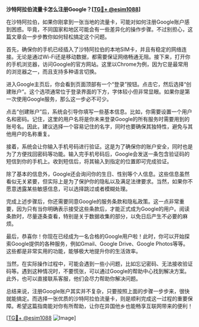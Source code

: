 **沙特阿拉伯流量卡怎么注册Google？[[TG💪+ @esim1088](https://t.me/s/esim1088)]**

在沙特阿拉伯，如果你刚拿到一张当地的流量卡，可能对如何注册Google账户感到困惑。毕竟，不同国家和地区可能会有一些差异化的操作步骤。不过别担心，这篇文章会一步步教你如何轻松搞定这个问题。

首先，确保你的手机已经插入了沙特阿拉伯的本地SIM卡，并且有稳定的网络连接。无论是通过Wi-Fi还是移动数据，都需要保证网络畅通无阻。接下来，打开你的手机浏览器，访问Google的官方网站。这里以Chrome为例，因为它是最常用的浏览器之一，而且支持多种语言切换。

进入Google主页后，你会看到页面顶部有一个“登录”按钮。点击它，然后选择“创建账户”。这个选项通常位于登录界面的下方，字体较小但非常显眼。如果你是第一次使用Google服务，那么这一步必不可少。

点击“创建账户”后，系统会引导你填写一些基本信息。比如，你需要设置一个用户名和密码。记住，这里的用户名将是你未来登录Google的所有服务时需要用到的账号名。因此，建议选择一个容易记住的名字，同时也要确保其独特性，避免与其他用户的名称重复。

接着，系统会让你输入手机号码进行验证。这是为了确保你的账户安全，同时也是为了方便找回密码等功能。输入完手机号码后，Google会发送一条包含验证码的短信到你的手机上。收到短信后，将其输入到指定的位置即可完成验证。

除了基本的信息外，Google还会询问你的生日、性别等个人信息。这些信息虽然看似无关紧要，但实际上是为了保护你的隐私以及满足法律要求。当然，如果你不愿意透露某些敏感信息，可以选择跳过或者模糊处理。

完成上述步骤后，你还需要同意Google的服务条款和隐私政策。这一点非常重要，因为只有当你明确表示接受这些条款后，才能正式成为Google的用户。阅读条款时，尽量逐条查看，特别是关于数据收集的部分，以免日后产生不必要的麻烦。

最后，恭喜你！你现在已经成为一名合格的Google用户啦！此时，你可以开始探索Google提供的各种服务，例如Gmail、Google Drive、Google Photos等等。这些都是非常实用的功能，能够极大地提升你的生活效率。

当然，在实际操作过程中，可能会遇到一些小问题，比如忘记密码、无法接收验证码等。遇到这种情况时，不要慌张，可以通过Google的帮助中心找到解决方案。此外，也可以直接联系客服，他们会尽力帮助你解决问题。

总结来说，注册Google账户其实并不复杂，只要按照上面的步骤一步步来，很快就能搞定。而选择一张优质的沙特阿拉伯流量卡，则是顺利完成这一过程的重要保障。希望这篇指南能对你有所帮助，让你在异国他乡也能畅享互联网带来的便利！

[[TG💪+ @esim1088](https://t.me/s/esim1088) ![Image](https://i.postimg.cc/4NQfJmqS/Snipaste-2025-05-13-00-14-12.png)]